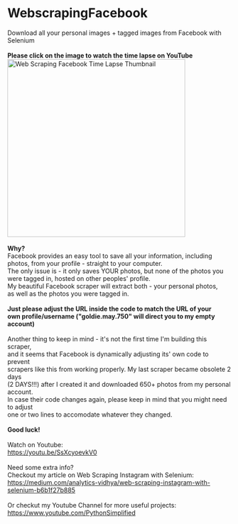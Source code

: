 # WebscrapingFacebook
Download all your personal images + tagged images from Facebook with Selenium
<br>
<br>
<b>Please click on the image to watch the time lapse on YouTube</b>
<br>
<a href="https://youtu.be/2eD8PK4VBCI" target="_blank">
<img alt="Web Scraping Facebook Time Lapse Thumbnail" src="https://user-images.githubusercontent.com/32107652/105085925-53cf2c80-5a4d-11eb-92d8-03c3254f77dc.jpg" width="400">
</a>
<br>
<br>
<b>Why?</b>
<br>
Facebook provides an easy tool to save all your information, including
<br>
photos, from your profile - straight to your computer.
<br>
The only issue is - it only saves YOUR photos, but none of the photos you 
<br>
were tagged in, hosted on other peoples' profile.
<br>
My beautiful Facebook scraper will extract both - your personal photos,
<br>
as well as the photos you were tagged in.
<br>
<br>
<b>Just please adjust the URL inside the code to match the URL of your
<br>
own profile/username ("goldie.may.750" will direct you to my empty account)</b>
<br>
<br>
Another thing to keep in mind - it's not the first time I'm building this scraper,
<br>
and it seems that Facebook is dynamically adjusting its' own code to prevent
<br>
scrapers like this from working properly. My last scraper became obsolete 2 days
<br>
(2 DAYS!!!) after I created it and downloaded 650+ photos from my personal account. 
<br>
In case their code changes again, please keep in mind that you might need to adjust
<br>
one or two lines to accomodate whatever they changed.
<br>
<br>
<b>Good luck!</b>
<br>
<br>
Watch on Youtube:
<br>
https://youtu.be/SsXcyoevkV0
<br>
<br>
Need some extra info?
<br>
Checkout my article on Web Scraping Instagram with Selenium:
<br>
https://medium.com/analytics-vidhya/web-scraping-instagram-with-selenium-b6b1f27b885
<br>
<br>
Or checkut my Youtube Channel for more useful projects:
<br>
https://www.youtube.com/PythonSimplified

